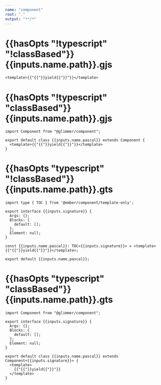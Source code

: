 ```yaml
---
name: "component"
root: "."
output: "**/*"
---
```


# {{hasOpts "!typescript" "!classBased"}}{{inputs.name.path}}.gjs

```gjs
<template>{{"{{"}}yield{{"}}"}}</template>

```

# {{hasOpts "!typescript" "classBased"}}{{inputs.name.path}}.gjs

```gjs
import Component from "@glimmer/component";

export default class {{inputs.name.pascal}} extends Component {
  <template>{{"{{"}}yield{{"}}"}}</template>
}

```

# {{hasOpts "typescript" "!classBased"}}{{inputs.name.path}}.gts

```gts
import type { TOC } from '@ember/component/template-only';

export interface {{inputs.signature}} {
  Args: {};
  Blocks: {
    default: [];
  };
  Element: null;
}

const {{inputs.name.pascal}}: TOC<{{inputs.signature}}> = <template>{{"{{"}}yield{{"}}"}}</template>;

export default {{inputs.name.pascal}};

```

# {{hasOpts "typescript" "classBased"}}{{inputs.name.path}}.gts

```gts
import Component from "@glimmer/component";

export interface {{inputs.signature}} {
  Args: {};
  Blocks: {
    default: [];
  };
  Element: null;
}

export default class {{inputs.name.pascal}} extends Component<{{inputs.signature}}> {
  <template>
    {{"{{"}}yield{{"}}"}}
  </template>
}

```
